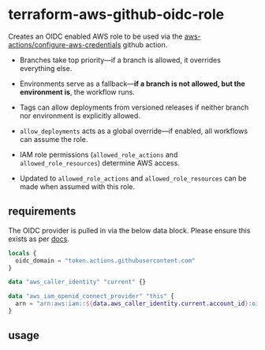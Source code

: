# terraform-aws-github-oidc-role

Creates an OIDC enabled AWS role to be used via the [aws-actions/configure-aws-credentials](https://github.com/aws-actions/configure-aws-credentials) github action.

- Branches take top priority—if a branch is allowed, it overrides everything else.

- Environments serve as a fallback—**if a branch is not allowed, but the environment is**, the workflow runs.

- Tags can allow deployments from versioned releases if neither branch nor environment is explicitly allowed.

- `allow_deployments` acts as a global override—if enabled, all workflows can assume the role.

- IAM role permissions (`allowed_role_actions` and `allowed_role_resources`) determine AWS access.

- Updated to `allowed_role_actions` and `allowed_role_resources` can be made when assumed with this role.

## requirements

The OIDC provider is pulled in via the below data block. Please ensure this exists as per [docs](https://docs.aws.amazon.com/IAM/latest/UserGuide/id_roles_providers_create_oidc.html).

```tf
locals {
  oidc_domain = "token.actions.githubusercontent.com"
}

data "aws_caller_identity" "current" {}

data "aws_iam_openid_connect_provider" "this" {
  arn = "arn:aws:iam::${data.aws_caller_identity.current.account_id}:oidc-provider/${local.oidc_domain}"
}
```

## usage
